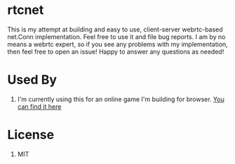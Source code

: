# rtcnet

This is my attempt at building and easy to use, client-server webrtc-based net.Conn implementation. Feel free to use it and file bug reports. I am by no means a webrtc expert, so if you see any problems with my implementation, then feel free to open an issue! Happy to answer any questions as needed!

# Used By
1. I'm currently using this for an online game I'm building for browser. [You can find it here](www.unit.dev/mmo)

# License
1. MIT
